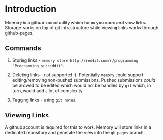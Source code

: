 # Introduction

Memory is a github based utility which helps you store and view links. Storage
works on top of git infrastructure while viewing links works through
github-pages.

## Commands

1. Storing links - `memory store http://reddit.com/r/programming "Programming subreddit"`.

2. Deleting links - not supported :). Potentially `memory` could support
   editing/removing non-pushed submissions. Pushed submissions _could_ be
   allowed to be edited which would not be handled by `git` which, in turn,
   would add a lot of complexity.

3. Tagging links - using `git notes`.

## Viewing Links

A github account is required for this to work. Memory will store links in a
dedicated repository and generate the view into the `gh_pages` branch.
